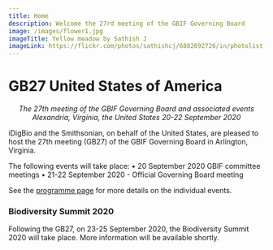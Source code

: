 ```yaml
---
title: Home
description: Welcome the 27rd meeting of the GBIF Governing Board 
image: /images/flower1.jpg
imageTitle: Yellow meadow by Sathish J
imageLink: https://flickr.com/photos/sathishcj/6882692726/in/photolist-bucAKY-c1jEYN-9dC7os-24fqqHN-RW2JKX-21ZD8gA-Ftye4f-292mAi6-YwaYB5-22hGqCJ-29128ss-YwaYP9-2aNMUHi-VzXVXo-KM3Nnt-YwaZaj-YwaZ6G-C1SPEE-24o6J51-28cpYRD-2a83bzk-ZcBYD9-Stu7er-BN9q9Y-26oK4Po-YwaZcy-M55dEA-26oK4RC-26sdyUz-2cPv6rS-2cTTjL8-27p5a1D-2bvc1VH-28X3HZj-X5kgwc-FEfe1q-ShiUhA-21dKx5N-23rQirN-SSagHF-vLVXoG-TWJDeV-24JqgTY-wqYKVb-i6SyhK-qST7Jk-Crmzgi-rqNTMy-rLdojo-TGRseS
---
```


# GB27 United States of America

_<p align="center">The 27th meeting of the GBIF Governing Board and associated events
 Alexandria, Virginia, the United States
  20-22 September 2020_</p>
  
iDigBio and the Smithsonian, on behalf of the United States, are pleased to host the 27th meeting (GB27) of the GBIF Governing Board in Arlington, Virginia. 

The following events will take place:
•	20 September 2020 GBIF committee meetings
•	21-22 September 2020 - Official Governing Board meeting

See the [programme page](https://gb27.gbif.org/en/programme/) for more details on the individual events. 

### Biodiversity Summit 2020

Following the GB27, on 23-25 September 2020, the Biodiversity Summit 2020 will take place. More information will be available shortly. 

